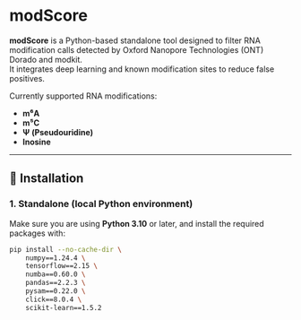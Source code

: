 # modScore

**modScore** is a Python-based standalone tool designed to filter RNA modification calls detected by Oxford Nanopore Technologies (ONT) Dorado and modkit.  
It integrates deep learning and known modification sites to reduce false positives.

Currently supported RNA modifications:

- **m⁶A**
- **m⁵C**
- **Ψ (Pseudouridine)**
- **Inosine**

---

## 🔧 Installation

### 1. Standalone (local Python environment)

Make sure you are using **Python 3.10** or later, and install the required packages with:

```bash
pip install --no-cache-dir \
    numpy==1.24.4 \
    tensorflow==2.15 \
    numba==0.60.0 \
    pandas==2.2.3 \
    pysam==0.22.0 \
    click==8.0.4 \
    scikit-learn==1.5.2
